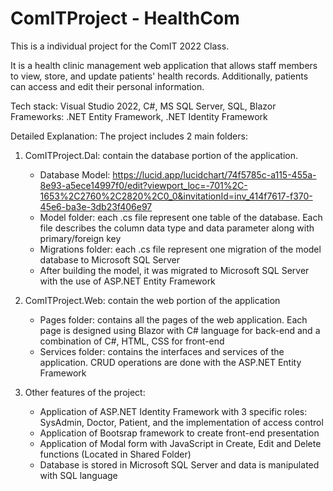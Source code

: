 # ComITProject - HealthCom

This is a individual project for the ComIT 2022 Class.

It is a health clinic management web application that allows staff members to view, store, and update patients' health records. 
Additionally, patients can access and edit their personal information.

Tech stack: Visual Studio 2022, C#, MS SQL Server, SQL, Blazor 
Frameworks: .NET Entity Framework, .NET Identity Framework 

Detailed Explanation:
The project includes 2 main folders:
1. ComITProject.Dal: contain the database portion of the application.
    - Database Model: https://lucid.app/lucidchart/74f5785c-a115-455a-8e93-a5ece14997f0/edit?viewport_loc=-701%2C-1653%2C2760%2C2820%2C0_0&invitationId=inv_414f7617-f370-45e6-ba3e-3db23f406e97
    - Model folder: each .cs file represent one table of the database. Each file describes the column data type and data parameter along with primary/foreign key
    - Migrations folder: each .cs file represent one migration of the model database to Microsoft SQL Server
    - After building the model, it was migrated to Microsoft SQL Server with the use of ASP.NET Entity Framework
    
2. ComITProject.Web: contain the web portion of the application
    - Pages folder: contains all the pages of the web application. Each page is designed using Blazor with C# language for back-end and a combination of C#, HTML, CSS for front-end
    - Services folder: contains the interfaces and services of the application. CRUD operations are done with the ASP.NET Entity Framework
3. Other features of the project:
    - Application of ASP.NET Identity Framework with 3 specific roles: SysAdmin, Doctor, Patient, and the implementation of access control
    - Application of Bootsrap framework to create front-end presentation
    - Application of Modal form with JavaScript in Create, Edit and Delete functions (Located in Shared Folder)
    - Database is stored in Microsoft SQL Server and data is manipulated with SQL language
